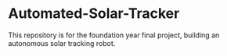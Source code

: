 # Automated-Solar-Tracker

This repository is for the foundation year final project, building an autonomous solar tracking robot.
